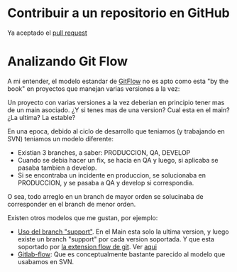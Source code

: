 # Contribuir a un repositorio en GitHub
Ya aceptado el [pull request](https://github.com/Mikroways/wfc-afip-sandbox/pull/5)

# Analizando Git Flow

A mi entender, el modelo estandar de [GitFlow](https://nvie.com/posts/a-successful-git-branching-model/) no es apto como esta "by the book" en proyectos que manejan varias versiones a la vez:

Un proyecto con varias versiones a la vez deberian en principio tener mas de un main asociado. ¿Y si tenes mas de una version? Cual esta en el main? ¿La ultima? La estable? 

En una epoca, debido al ciclo de desarrollo que teniamos (y trabajando en SVN) teniamos un modelo diferente:
 * Existian 3 branches, a saber: PRODUCCION, QA, DEVELOP
 * Cuando se debia hacer un fix, se hacia en QA y luego, si aplicaba se pasaba tambien a develop.
 * Si se encontraba un incidente en produccion, se solucionaba en PRODUCCION, y se pasaba a QA y develop si correspondia.

O sea, todo arreglo en un branch de mayor orden se solucinaba de corresponder en el branch de menor orden.

Existen otros modelos que me gustan, por ejemplo:
* [Uso del branch "support"](https://blog.nathanaelcherrier.com/en/several-versions-gitflow/). En el Main esta solo la ultima version, y luego existe un branch "support" por cada version soportada. Y que esta soportado por [la extension flow de git](https://github.com/nvie/gitflow). Ver [aqui](https://stackoverflow.com/questions/16562339/git-flow-and-master-with-multiple-parallel-release-branches/16866118#16866118)
* [Gitlab-flow](https://docs.gitlab.com/ee/topics/gitlab_flow.html): Que es conceptualmente bastante parecido al modelo que usabamos en SVN.
